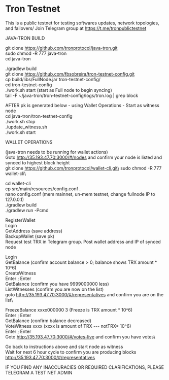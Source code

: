 # Tron Testnet 
This is a public testnet for testing softwares updates, network topologies, and failovers/
Join Telegram group at https://t.me/tronpublictestnet

JAVA-TRON BUILD

git clone https://github.com/tronprotocol/java-tron.git  
sudo chmod -R 777 java-tron\
cd java-tron

./gradlew build\
git clone https://github.com/fbsobreira/tron-testnet-config.git  
cp build/libs/FullNode.jar tron-testnet-config/\
cd tron-testnet-config\
./work.sh start  (start as Full node to begin syncing)\
tail -F ~/java-tron/tron-testnet-config/logs/tron.log | grep block
  
  
AFTER pk is generated below - using Wallet Operations - Start as witness node\
cd java-tron/tron-testnet-config\
./work.sh stop\
./update_witness.sh 	<Enter your node private key>\
./work.sh start
  
  
  
WALLET OPERATIONS

(java-tron needs to be running for wallet actions)\
Goto http://35.193.47.70:3000/#/nodes and confirm your node is listed and synced to highest block height\
git clone https://github.com/tronprotocol/wallet-cli.git\
sudo chmod -R 777 wallet-cli\

cd wallet-cli\
cp src/main/resources/config.conf .\
nano config.conf  (mem mainnet, un-mem testnet, change fullnode IP to 127.0.0.1)\
./gradlew build\
./gradlew run -Pcmd

RegisterWallet <enter pw of choice>\
Login <pw>\
GetAddress    (save address)\
BackupWallet  (save pk)\
Request test TRX in Telegram group. Post wallet address and IP of synced node

Login\
GetBalance (confirm account balance > 0; balance shows TRX amount * 10^6)\
CreateWitness  <web url of choice>\
Enter <y>;   Enter <password>\
GetBalance  (confirm you have 9999000000 less)\
ListWitnesses  (confirm you are now on the list)\
goto http://35.193.47.70:3000/#/representatives and confirm you are on the list\

FreezeBalance xxxx000000 3   (Freeze is TRX amount * 10^6)\
Enter <y>;   Enter <password>\
GetBalance  (confirm balance decreased)\
VoteWitness <account address> xxxx  (xxxx is amount of TRX --- notTRX* 10^6)\
Enter <y>;   Enter <password>\
Goto http://35.193.47.70:3000/#/votes-live and confirm you have votes\


Go back to instructions above and start node as witness\
Wait for next 6 hour cycle to confirm you are producing blocks\
http://35.193.47.70:3000/#/representatives

IF YOU FIND ANY INACCURACIES OR REQUIRED CLARIFICATIONS, PLEASE TELEGRAM A TEST NET ADMIN
